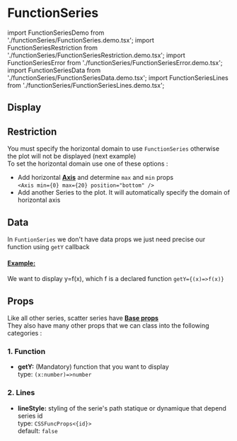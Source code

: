 # FunctionSeries

import FunctionSeriesDemo from './functionSeries/FunctionSeries.demo.tsx';
import FunctionSeriesRestriction from './functionSeries/FunctionSeriesRestriction.demo.tsx';
import FunctionSeriesError from './functionSeries/FunctionSeriesError.demo.tsx';
import FunctionSeriesData from './functionSeries/FunctionSeriesData.demo.tsx';
import FunctionSeriesLines from './functionSeries/FunctionSeriesLines.demo.tsx';

<!-- import FunctionSeriesMarkerDemo from './functionSeries/FunctionSeriesMarker.demo.tsx';
import FunctionSeriesPointLabel from './functionSeries/FunctionSeriesPointLabel.demo.tsx'; -->

## Display

<FunctionSeriesDemo/>

## Restriction

You must specify the horizontal domain to use `FunctionSeries` otherwise the plot will not be displayed (next example)<br/>
<FunctionSeriesError/>
To set the horizontal domain use one of these options :<br/>

- Add horizontal **[Axis](../200_axis/100_axis.md)** and determine `max` and `min` props<br/>
  `<Axis min={0} max={20} position="bottom" />`
- Add another Series to the plot. It will automatically specify the domain of horizontal axis
  <FunctionSeriesRestriction/>

## Data

In `FuntionSeries` we don't have data props we just need precise our function using `getY` callback

#### <u>Example:</u>

We want to display y=f(x), which f is a declared function
`getY={(x)=>f(x)}`
<FunctionSeriesData/>

## Props

Like all other series, scatter series have **[Base props](./000_intro.md/#base-props)**<br/>
They also have many other props that we can class into the following categories :

### 1. Function

- **getY:** (Mandatory) function that you want to display <br />
  type: `(x:number)=>number`

### 2. Lines

- **lineStyle:** styling of the serie's path statique or dynamique that depend series id<br />
  type: `CSSFuncProps<{id}>`<br/>
  default: `false`

<FunctionSeriesLines/>
